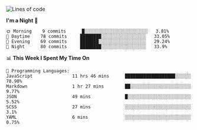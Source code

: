 <!--START_SECTION:waka-->
![Lines of code](https://img.shields.io/badge/From%20Hello%20World%20I%27ve%20Written-457421%20lines%20of%20code-blue)

**I'm a Night 🦉** 

```text
🌞 Morning    9 commits      █░░░░░░░░░░░░░░░░░░░░░░░░   3.81% 
🌆 Daytime    78 commits     ████████░░░░░░░░░░░░░░░░░   33.05% 
🌃 Evening    69 commits     ███████░░░░░░░░░░░░░░░░░░   29.24% 
🌙 Night      80 commits     ████████░░░░░░░░░░░░░░░░░   33.9%

```


📊 **This Week I Spent My Time On** 

```text
💬 Programming Languages: 
JavaScript               11 hrs 46 mins      ███████████████████░░░░░░   78.98% 
Markdown                 1 hr 27 mins        ██░░░░░░░░░░░░░░░░░░░░░░░   9.77% 
JSON                     49 mins             █░░░░░░░░░░░░░░░░░░░░░░░░   5.52% 
SCSS                     27 mins             ░░░░░░░░░░░░░░░░░░░░░░░░░   3.1% 
YAML                     6 mins              ░░░░░░░░░░░░░░░░░░░░░░░░░   0.75%

```


<!--END_SECTION:waka-->
